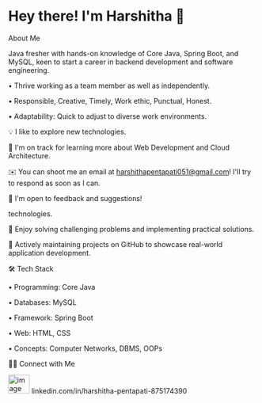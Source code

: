 # Hey there! I'm Harshitha 👋

About Me

Java fresher with hands-on knowledge of Core Java, Spring Boot, and MySQL, keen to start a career in backend development and software engineering.

•	Thrive working as a team member as well as independently.

•	Responsible, Creative, Timely, Work ethic, Punctual, Honest.

•	Adaptability: Quick to adjust to diverse work environments.


💡  I like to explore new technologies.

🌱  I'm on track for learning more about Web Development and Cloud Architecture.

✉️  You can shoot me an email at harshithapentapati051@gmail.com! I'll try to respond as soon as I can.

📄  I'm open to feedback and suggestions!

technologies.

🌟 Enjoy solving challenging problems and implementing practical solutions.

📂 Actively maintaining projects on GitHub to showcase real-world application development.


🛠  Tech Stack

•	Programming: Core Java

•	Databases: MySQL

•	Framework: Spring Boot

•	Web: HTML, CSS

•	Concepts: Computer Networks, DBMS, OOPs



🤝🏻  Connect with Me

<img width="43" height="38" alt="image" src="https://github.com/user-attachments/assets/a223b4c5-9732-46e4-a634-101f460fe06b" /> linkedin.com/in/harshitha-pentapati-875174390
     
